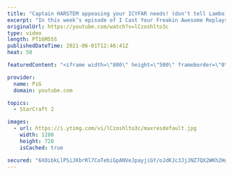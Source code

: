 ```yaml
---
title: "Captain HARSTEM appeasing your ICYFAR needs! (don't tell Lambo) - Appeasement ICYFAR G4"
excerpt: "In this week’s episode of I Cast Your Freakin Awesome Replays (ICYFAR) players sent in their replays where they tried to avoid fighting their enemy until they had built 50 workers (60 as zerg).  CURRENT ICYFAR CHALLENGE: Santa Claus - Drop as many “gifts” on your enemies base as possible. Type !icyfar"
originalUrl: https://youtube.com/watch?v=lCzoshlto3c
type: video
length: PT16M55S
publishedDateTime: 2021-06-01T12:46:41Z
heat: 50

featuredContent: "<iframe width=\"800\" height=\"500\" frameborder=\"0\" src=\"https://www.youtube.com/embed/lCzoshlto3c\" allow=\"accelerometer; autoplay; encrypted-media; gyroscope; picture-in-picture\" allowfullscreen></iframe>"

provider:
  name: PiG
  domain: youtube.com

topics:
  - StarCraft 2

images:
  - url: https://i.ytimg.com/vi/lCzoshlto3c/maxresdefault.jpg
    width: 1280
    height: 720
    isCached: true

secured: "6XOibkLlPSiJKbrRl7CoTebiGpANVeJpayjiGY/oJdKJc3JjJNZ7QX2WKh2HgtJVLYLAmL9slKRgm0fYTGxOGiK5+sJwT8IcSJgb4p1XC/yzp/VQUI/9Tr+V08iaYl8fUHgb4yYzl5Jd3lDWSKyTTUUAR3LzOe6lm7dmdol/XuUTWPuEmm63EhqHhVPqKuIQNWrd09FKse7YuXcNH0KMTlERYZ7ZwKcgvxEdRHJcRg30cvchc2giilfsHesL+WdvmM3GSF1nvGr0o3czSi5zek0fOA97mxcIAtN0rrwbzUVYtwLiebAQcqjf9LsHbUB/L4bTk1ZYzlOfZnHursYA2s6MgtK32T/RZ9JT0qG/zorrbGAal/9yWlW6zM1KsQZhNi5jFY0YWSrDNWd0/ZbxK1yIOiPzQfTmhmcdL3Ib27c=;SC4yhqy1Awe6fyZ5hqledw=="
---
```


